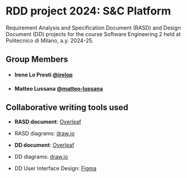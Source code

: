 # RDD project 2024: S\&C Platform
Requirement Analysis and Specification Document (RASD) and Design Document (DD) projects for the course Software Engineering 2 held at Politecnico di Milano, a.y. 2024-25.

## Group Members
- #### Irene Lo Presti [@irelop](https://github.com/irelop)
- #### Matteo Lussana [@matteo-lussana](https://github.com/matteo-lussana)

## Collaborative writing tools used
- **RASD document**: [Overleaf](https://www.overleaf.com/read/cqxqcwhhykbx#bc0c9c)
- RASD diagrams: [draw.io](https://drive.google.com/file/d/14Ybb2w9U3--1092gn57lXKtR29DMALBX/view?usp=sharing)

- **DD document**: [Overleaf](https://www.overleaf.com/read/dmtcsrzcwxks#a52510)
- DD diagrams: [draw.io](https://drive.google.com/file/d/1MDWHGei__1RnUV0l4QuZcMFEFGh7gHHM/view?usp=sharing)
- DD User Interface Design: [Figma](https://www.figma.com/design/6wW44RyIjj9ScHnpWFarZY/DD?node-id=0-1&t=FaI1QV11qyoOvgeN-1)
